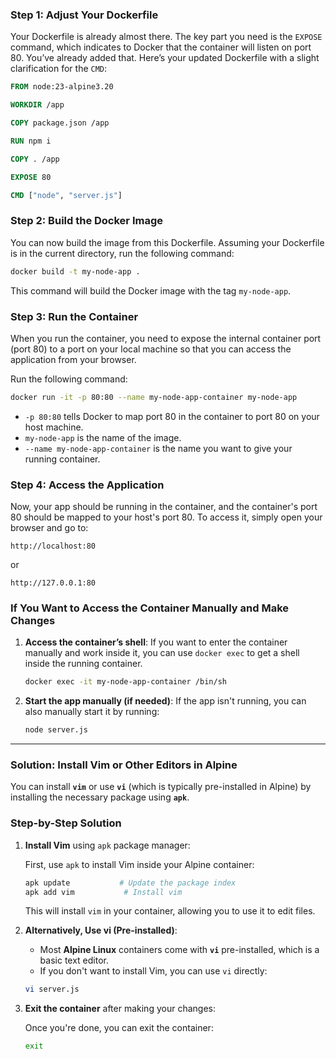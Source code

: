 ### Step 1: Adjust Your Dockerfile

Your Dockerfile is already almost there. The key part you need is the `EXPOSE` command, which indicates to Docker that the container will listen on port 80. You’ve already added that. Here’s your updated Dockerfile with a slight clarification for the `CMD`:

```Dockerfile
FROM node:23-alpine3.20

WORKDIR /app

COPY package.json /app

RUN npm i

COPY . /app

EXPOSE 80

CMD ["node", "server.js"]
```

### Step 2: Build the Docker Image

You can now build the image from this Dockerfile. Assuming your Dockerfile is in the current directory, run the following command:

```bash
docker build -t my-node-app .
```

This command will build the Docker image with the tag `my-node-app`.

### Step 3: Run the Container

When you run the container, you need to expose the internal container port (port 80) to a port on your local machine so that you can access the application from your browser.

Run the following command:

```bash
docker run -it -p 80:80 --name my-node-app-container my-node-app
```

- `-p 80:80` tells Docker to map port 80 in the container to port 80 on your host machine.
- `my-node-app` is the name of the image.
- `--name my-node-app-container` is the name you want to give your running container.

### Step 4: Access the Application

Now, your app should be running in the container, and the container's port 80 should be mapped to your host's port 80. To access it, simply open your browser and go to:

```
http://localhost:80
```

or

```
http://127.0.0.1:80
```

### If You Want to Access the Container Manually and Make Changes

1. **Access the container’s shell**:
   If you want to enter the container manually and work inside it, you can use `docker exec` to get a shell inside the running container.

   ```bash
   docker exec -it my-node-app-container /bin/sh
   ```

2. **Start the app manually (if needed)**:
   If the app isn't running, you can also manually start it by running:

   ```bash
   node server.js
   ```

---

### Solution: Install Vim or Other Editors in Alpine

You can install **`vim`** or use **`vi`** (which is typically pre-installed in Alpine) by installing the necessary package using **`apk`**.

### Step-by-Step Solution

1. **Install Vim** using `apk` package manager:

   First, use `apk` to install Vim inside your Alpine container:

   ```bash
   apk update           # Update the package index
   apk add vim           # Install vim
   ```

   This will install `vim` in your container, allowing you to use it to edit files.

2. **Alternatively, Use vi (Pre-installed)**:
   - Most **Alpine Linux** containers come with **`vi`** pre-installed, which is a basic text editor.
   - If you don't want to install Vim, you can use `vi` directly:
   
   ```bash
   vi server.js
   ```

3. **Exit the container** after making your changes:

   Once you're done, you can exit the container:

   ```bash
   exit
   ```
